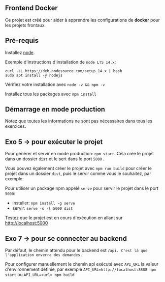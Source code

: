Frontend Docker
-

Ce projet est créé pour aider à apprendre les configurations de **docker** pour les projets frontaux.

## Pré-requis

Installez [node](https://nodejs.org/en/download/). 

Exemple d'instructions d'installation de `node LTS 14.x`:

```
curl -sL https://deb.nodesource.com/setup_14.x | bash
sudo apt install -y nodejs
```

Vérifiez votre installation avec `node -v && npm -v`

Installez tous les packages avec `npm install`

## Démarrage en mode production

Notez que toutes les informations ne sont pas nécessaires dans tous les exercices.

## Exo 5 -> pour exécuter le projet


Pour générer et servir en mode production: `npm start`. Cela crée le projet dans un dossier `dist` et le sert dans le port `5000` .

Vous pouvez également créer le projet avec `npm run build` pour créer le projet dans un dossier `dist`, puis le servir comme vous le souhaitez, par exemple:

Pour utiliser un package npm appelé `serve` pour servir le projet dans le port `5000`:

- installer: `npm install -g serve`
- servir: `serve -s -l 5000 dist`

Testez que le projet est en cours d'exécution en allant sur [http://localhost:5000](http://localhost:5000)

## Exo 7 -> pour se connecter au backend

Par défaut, le chemin attendu pour le backend est `/api. C'est là que l'application enverra des demandes. `

Pour configurer manuellement le chemin api exécuté avec `API_URL` la valeur d'environnement définie, par exemple 
`API_URL=http://localhost:8888 npm start` ou `API_URL=<url> npm build`

